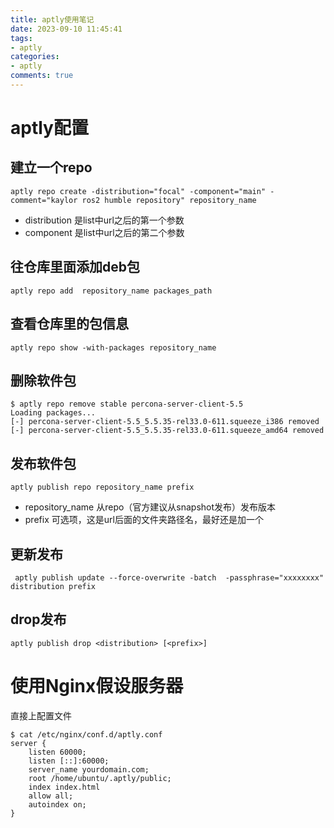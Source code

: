```yaml
---
title: aptly使用笔记
date: 2023-09-10 11:45:41
tags:
- aptly
categories:
- aptly
comments: true
---
```


# aptly配置

## 建立一个repo

```
aptly repo create -distribution="focal" -component="main" -comment="kaylor ros2 humble repository" repository_name
```
- distribution 是list中url之后的第一个参数
- component 是list中url之后的第二个参数

## 往仓库里面添加deb包

```
aptly repo add  repository_name packages_path
```
## 查看仓库里的包信息

```
aptly repo show -with-packages repository_name
```
## 删除软件包
```
$ aptly repo remove stable percona-server-client-5.5
Loading packages...
[-] percona-server-client-5.5_5.5.35-rel33.0-611.squeeze_i386 removed
[-] percona-server-client-5.5_5.5.35-rel33.0-611.squeeze_amd64 removed
```

## 发布软件包

```
aptly publish repo repository_name prefix
```
- repository_name 从repo（官方建议从snapshot发布）发布版本
- prefix 可选项，这是url后面的文件夹路径名，最好还是加一个
  
## 更新发布

```
 aptly publish update --force-overwrite -batch  -passphrase="xxxxxxxx" distribution prefix
```

## drop发布

```
aptly publish drop <distribution> [<prefix>]
```

# 使用Nginx假设服务器

直接上配置文件

```
$ cat /etc/nginx/conf.d/aptly.conf
server {
    listen 60000;
    listen [::]:60000;
    server_name yourdomain.com;
    root /home/ubuntu/.aptly/public;
    index index.html
    allow all;
    autoindex on;
}
```